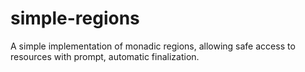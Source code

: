 simple-regions
==============

A simple implementation of monadic regions, allowing safe access to resources with prompt, automatic finalization.

